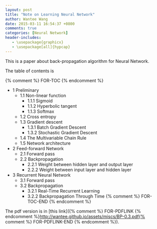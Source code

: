 ```yaml
---
layout: post
title: "Note on Learning Neural Network"
author: Wantee Wang
date: 2015-03-11 16:54:37 +0800
comments: true
categories: [Neural Network]
header-includes:
   - \usepackage{graphicx}
   - \usepackage[all]{hypcap}
---
```


This is a paper about back-propagation algorithm for Neural Network.

The table of contents is

{% comment %} FOR-TOC {% endcomment %}
* 1 Preliminary
  * 1.1 Non-linear function
    * 1.1.1 Sigmoid
    * 1.1.2 Hyperbolic tangent
    * 1.1.3 Softmax
  * 1.2 Cross entropy
  * 1.3 Gradient descent
    * 1.3.1 Batch Gradient Descent
    * 1.3.2 Stochastic Gradient Descent
  * 1.4 The Multivariable Chain Rule
  * 1.5 Network architecture
* 2 Feed-forward Network
  * 2.1 Forward pass
  * 2.2 Backpropagation
    * 2.2.1 Weight between hidden layer and output layer
    * 2.2.2 Weight between input layer and hidden layer
* 3 Recurrent Neural Network
  * 3.1 Forward pass
  * 3.2 Backpropagation
    * 3.2.1 Real-Time Recurrent Learning
    * 3.2.2 Backpropagation Through Time
{% comment %} FOR-TOC-END {% endcomment %}

The pdf version is in [this link]({% comment %} FOR-PDFLINK {% endcomment %}http://wantee.github.io/assets/miscs/BP-0.3.pdf{% comment %} FOR-PDFLINK-END {% endcomment %}).

